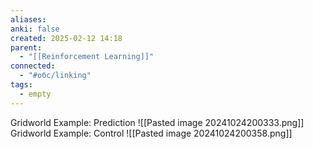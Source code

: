 ```yaml
---
aliases: 
anki: false
created: 2025-02-12 14:18
parent:
  - "[[Reinforcement Learning]]"
connected:
  - "#обс/linking"
tags:
  - empty
---
```

Gridworld Example: Prediction
![[Pasted image 20241024200333.png]]
Gridworld Example: Control
![[Pasted image 20241024200358.png]]
